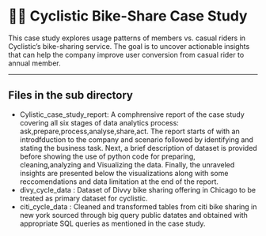 # 🚴‍♀️ Cyclistic Bike-Share Case Study

This case study explores usage patterns of members vs. casual riders in Cyclistic’s bike-sharing service. The goal is to uncover actionable insights that can help the company improve user conversion from casual rider to annual member.

---

## Files in the sub directory

* Cylistic_case_study_report: A comphrensive report of the case study covering all six stages of data analytics process: ask,prepare,process,analyse,share,act. The report starts of with an introdfduction to the company and scenario followed by identifying and stating the business task. Next, a brief description of dataset is provided before showing the use of python code for preparing, cleaning,analyzing and Visualizing the data. Finally, the unraveled insights are presented below the visualizations along with some reccomendations and data limitation at the end of the report.
* divy_cycle_data : Dataset of Divvy bike sharing offering in Chicago to be treated as primary dataset for cyclistic.
* citi_cycle_data : Cleaned and transformed tables from citi bike sharing in new york sourced through big query public datates and obtained with appropriate SQL queries as mentioned in the case study.
  
